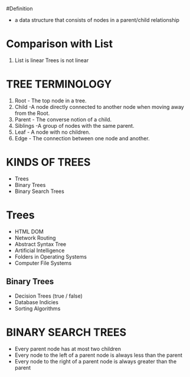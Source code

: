 #Definition

- a data structure that consists of nodes in a parent/child relationship

# Comparison with List

1. List is linear Trees is not linear

# TREE TERMINOLOGY

1. Root - The top node in a tree.
2. Child -A node directly connected to another node when moving away from the Root.
3. Parent - The converse notion of a child.
4. Siblings -A group of nodes with the same parent.
5. Leaf - A node with no children.
6. Edge - The connection between one node and another.

# KINDS OF TREES

- Trees
- Binary Trees
- Binary Search Trees

# Trees

- HTML DOM
- Network Routing
- Abstract Syntax Tree
- Artificial Intelligence
- Folders in Operating Systems
- Computer File Systems

## Binary Trees

- Decision Trees (true / false)
- Database Indicies
- Sorting Algorithms

# BINARY SEARCH TREES

- Every parent node has at most two children
- Every node to the left of a parent node is always less than the parent
- Every node to the right of a parent node is always greater than the parent
